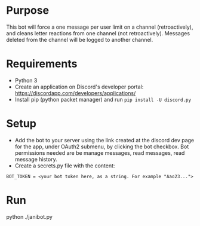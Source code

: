 # Purpose

This bot will force a one message per user limit on a channel (retroactively), and cleans letter reactions from one channel (not retroactively). Messages deleted from the channel will be logged to another channel.

# Requirements

* Python 3
* Create an application on Discord's developer portal: https://discordapp.com/developers/applications/
* Install pip (python packet manager) and run `pip install -U discord.py`

# Setup

* Add the bot to your server using the link created at the discord dev page for the app, under OAuth2 submenu, by clicking the bot checkbox. Bot permissions needed are be manage messages, read messages, read message history.
* Create a secrets.py file with the content:

```
BOT_TOKEN = <your bot token here, as a string. For example "Aao23...">
```

# Run

python ./janibot.py
